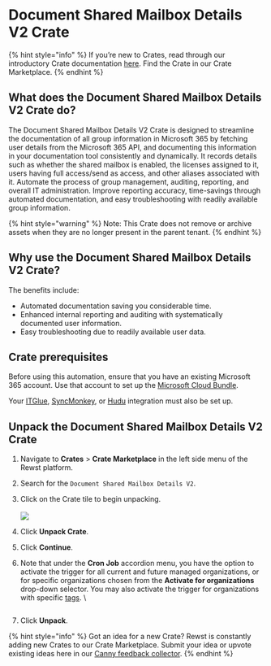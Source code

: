 # Document Shared Mailbox Details V2 Crate

{% hint style="info" %}
If you’re new to Crates, read through our introductory Crate documentation [here](https://docs.rewst.help/prebuilt-automations/crates). Find the Crate in our Crate Marketplace.
{% endhint %}

## What does the Document Shared Mailbox Details V2 Crate do?

The Document Shared Mailbox Details V2 Crate is designed to streamline the documentation of all group information in Microsoft 365 by fetching user details from the Microsoft 365 API, and documenting this information in your documentation tool consistently and dynamically. It records details such as whether the shared mailbox is enabled, the licenses assigned to it, users having full access/send as access, and other aliases associated with it. Automate the process of group management, auditing, reporting, and overall IT administration. Improve reporting accuracy, time-savings through automated documentation, and easy troubleshooting with readily available group information.

{% hint style="warning" %}
Note: This Crate does not remove or archive assets when they are no longer present in the parent tenant.
{% endhint %}

## Why use the Document Shared Mailbox Details V2 Crate?

The benefits include:

* Automated documentation saving you considerable time.
* Enhanced internal reporting and auditing with systematically documented user information.
* Easy troubleshooting due to readily available user data.

## Crate prerequisites

Before using this automation, ensure that you have an existing Microsoft 365 account. Use that account to set up the [Microsoft Cloud Bundle](../../configuration/integrations/integration-guides/microsoft-cloud-integration-bundle/).

Your [ITGlue](../../configuration/integrations/integration-guides/it-glue-integration-setup.md), [SyncMonkey](../../configuration/integrations/integration-guides/syncmonkey-integration.md), or [Hudu](../../configuration/integrations/integration-guides/hudu-integration-setup.md) integration must also be set up.

## Unpack the Document Shared Mailbox Details V2 Crate

1. Navigate to **Crates** > **Crate Marketplace** in the left side menu of the Rewst platform.
2. Search for the `Document Shared Mailbox Details V2`.
3. Click on the Crate tile to begin unpacking.\
   \
   ![](<../../../.gitbook/assets/Screenshot 2025-10-17 at 2.45.36 PM.png>)
4. Click **Unpack Crate**.
5. Click **Continue**.
6.  Note that under the **Cron Job** accordion menu, you have the option to activate the trigger for all current and future managed organizations, or for specific organizations chosen from the **Activate for organizations** drop-down selector. You may also activate the trigger for organizations with specific [tags](../../settings/tags-in-rewst.md). \


    <figure><img src="../../../.gitbook/assets/Screenshot 2025-05-28 at 3.43.12 PM.png" alt=""><figcaption></figcaption></figure>
7. Click **Unpack**.

{% hint style="info" %}
Got an idea for a new Crate? Rewst is constantly adding new Crates to our Crate Marketplace. Submit your idea or upvote existing ideas here in our [Canny feedback collector](https://rewst.canny.io/crates).
{% endhint %}
